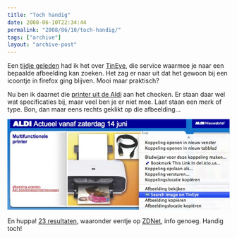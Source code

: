 ```yaml
---
title: "Toch handig"
date: 2008-06-10T22:34:44
permalink: "2008/06/10/toch-handig/"
tags: ["archive"]
layout: "archive-post"
---
```

Een [tijdje geleden](http://www.donebysimon.be/2008/05/29/techtalk/ "http://www.donebysimon.be/2008/05/29/techtalk/") had ik het over [TinEye](http://tineye.com/ "http://tineye.com"), die service waarmee je naar een bepaalde afbeelding kan zoeken. Het zag er naar uit dat het gewoon bij een icoontje in firefox ging blijven. Mooi maar praktisch?

Nu ben ik daarnet die [printer uit de Aldi](http://aldi-bn.aldi.be/OFFER_BN_SA/OFFER_24/OFF02.SHTML "http://aldi-bn.aldi.be/OFFER_BN_SA/OFFER_24/OFF02.SHTML") aan het checken. Er staan daar wel wat specificaties bij, maar veel ben je er niet mee. Laat staan een merk of type. Bon, dan maar eens rechts geklikt op die afbeelding…

[![](/images/blog/2008/06/tineye-printer.jpg "tineye-printer")](http://tineye.com/search/e094cce85075be1e9fb33c1065d68d9cec7ceb3c)

En huppa! [23 resultaten](http://tineye.com/search/e094cce85075be1e9fb33c1065d68d9cec7ceb3c "http://tineye.com/search/e094cce85075be1e9fb33c1065d68d9cec7ceb3c"), waaronder eentje op [ZDNet](http://review.zdnet.com/multifunction-devices/canon-pixma-mp140/4507-3181_16-32507745.html?tag=ut "http://review.zdnet.com/multifunction-devices/canon-pixma-mp140/4507-3181_16-32507745.html?tag=ut"), info genoeg. Handig toch!
